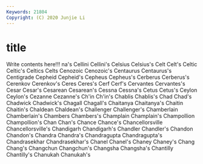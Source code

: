 ```yaml
---
Keywords: 21804
Copyright: (C) 2020 Junjie Li
---
```


# title

Write contents here!!!
na's 
Cellini 
Cellini's 
Celsius 
Celsius's 
Celt 
Celt's 
Celtic 
Celtic's
Celtics 
Celts 
Cenozoic 
Cenozoic's 
Centaurus 
Centaurus's 
Centigrade 
Cepheid 
Cepheid's 
Cepheus
Cepheus's 
Cerberus 
Cerberus's 
Cerenkov 
Cerenkov's 
Ceres 
Ceres's 
Cerf 
Cerf's 
Cervantes
Cervantes's 
Cesar 
Cesar's 
Cesarean 
Cesarean's 
Cessna 
Cessna's 
Cetus 
Cetus's 
Ceylon
Ceylon's 
Cezanne 
Cezanne's 
Ch'in 
Ch'in's 
Chablis 
Chablis's 
Chad 
Chad's 
Chadwick
Chadwick's 
Chagall 
Chagall's 
Chaitanya 
Chaitanya's 
Chaitin 
Chaitin's 
Chaldean 
Chaldean's 
Challenger
Challenger's 
Chamberlain 
Chamberlain's 
Chambers 
Chambers's 
Champlain 
Champlain's 
Champollion 
Champollion's 
Chan
Chan's 
Chance 
Chance's 
Chancellorsville 
Chancellorsville's 
Chandigarh 
Chandigarh's 
Chandler 
Chandler's 
Chandon
Chandon's 
Chandra 
Chandra's 
Chandragupta 
Chandragupta's 
Chandrasekhar 
Chandrasekhar's 
Chanel 
Chanel's 
Chaney
Chaney's 
Chang 
Chang's 
Changchun 
Changchun's 
Changsha 
Changsha's 
Chantilly 
Chantilly's 
Chanukah
Chanukah's 
